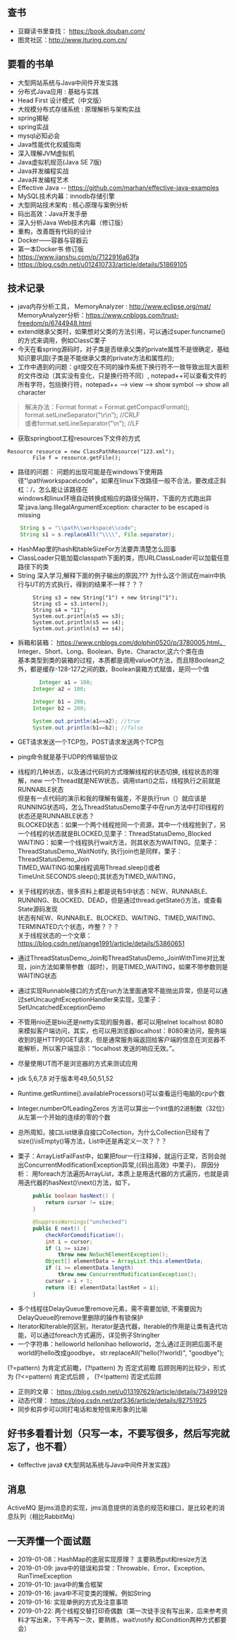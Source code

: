 ## 查书
- 豆瓣读书里查找： https://book.douban.com/
- 图灵社区：http://www.ituring.com.cn/
## 要看的书单
- 大型网站系统与Java中间件开发实践
- 分布式Java应用 : 基础与实践
- Head First 设计模式（中文版）
- 大规模分布式存储系统 : 原理解析与架构实战
- spring揭秘
- spring实战
- mysql必知必会
- Java性能优化权威指南 
- 深入理解JVM虚拟机
- Java虚拟机规范(Java SE 7版)
- Java并发编程实战
- Java并发编程艺术
- Effective Java -- https://github.com/marhan/effective-java-examples
- MySQL技术内幕：innodb存储引擎
- 大型网站技术架构 : 核心原理与案例分析
- 码出高效：Java开发手册
- 深入分析Java Web技术内幕（修订版）
- 重构，改善既有代码的设计
- Docker——容器与容器云
- 第一本Docker书 修订版
-  https://www.jianshu.com/p/7122916a63fa
- https://blog.csdn.net/u012410733/article/details/51869105

## 技术记录

- java内存分析工具， MemoryAnalyzer : http://www.eclipse.org/mat/  
  MemoryAnalyzer分析：https://www.cnblogs.com/trust-freedom/p/6744948.html  
- extend继承父类时，如果想对父类的方法引用，可以通过super.funcname()的方式来调用，例如ClassC栗子
- 今天在看spring源码时，对子类是否继承父类的private属性不是很确定，基础知识要巩固(子类是不能继承父类的private方法和属性的);  
- 工作中遇到的问题：git提交在不同的操作系统下换行符不一致导致出现大面积的文件改动（其实没有变化，只是换行符不同）, notepad++可以查看文件的所有字符，包括换行符，notepad++ --> view --> show symbol --> show all character  
> 解决办法：Format format = Format.getCompactFormat();  
        format.setLineSeparator("\r\n");  //CRLF  
        或者format.setLineSeparator("\n");   //LF
        
- 获取springboot工程resources下文件的方式
```
Resource resource = new ClassPathResource("123.xml");
        File f = resource.getFile();
```
- 路径的问题： 问题的出现可能是在windows下使用路径"\\path\\workspace\\code"，如果在linux下改路径一般不合法，要改成正斜杠：/，怎么能让该路径在  
windows和linux环境自动转换成相应的路径分隔符，下面的方式跑出异常:java.lang.IllegalArgumentException: character to be escaped is missing
```java
    String s = "\\path\\workspace\\code";
    String s1 = s.replaceAll("\\\\", File.separator);
```        
- HashMap里的hash和tableSizeFor方法要弄清楚怎么回事
- ClassLoader只能加载classpath下面的类，而URLClassLoader可以加载任意路径下的类
- String 深入学习,解释下面的例子输出的原因,??? 为什么这个测试在main中执行与UT的方式执行，得到的结果不一样？？？
```
        String s3 = new String("1") + new String("1");
        String s5 = s3.intern();
        String s4 = "11";
        System.out.println(s5 == s3);
        System.out.println(s5 == s4);
        System.out.println(s3 == s4);
```        
- 拆箱和装箱： https://www.cnblogs.com/dolphin0520/p/3780005.html， Integer、Short、Long、Boolean、Byte、Charactor,这六个类在由\
  基本类型到类的装箱的过程，本质都是调用valueOf方法，而且除Boolean之外，都是缓存-128-127之间的数，Boolean装箱方式赋值，是同一个值
```java
          Integer a1 = 100;
        Integer a2 = 100;

        Integer b1 = 200;
        Integer b2 = 200;

        System.out.println(a1==a2); //true
        System.out.println(b1==b2); //false
```
- GET请求发送一个TCP包，POST请求发送两个TCP包
- ping命令就是基于UDP的传输层协议
- 线程的几种状态，以及通过代码的方式理解线程的状态切换, 线程状态的理解，new 一个Thread就是NEW状态，调用start()之后，线程执行之前就是RUNNABLE状态\
  但是有一点代码的演示和我的理解有偏差，不是执行run（）就应该是RUNNING状态吗，怎么ThreadStatusDemo栗子中在run方法中打印线程的状态还是RUNNABLE状态？\
  BLOCKED状态：如果一个两个线程抢同一个资源，其中一个线程抢到了，另一个线程的状态就是BLOCKED,见栗子：ThreadStatusDemo_Blocked\
  WAITING：如果一个线程执行wait方法，则其状态为WAITING。见栗子：ThreadStatusDemo_WaitNotify, 执行join也是同样，栗子：ThreadStatusDemo_Join\
  TIMED_WAITING:如果线程调用Thread.sleep()或者TimeUnit.SECONDS.sleep();其状态为TIMED_WAITING，
- 关于线程的状态，很多资料上都是说有5中状态：NEW、RUNNABLE、RUNNING、BLOCKED、DEAD，但是通过thread.getState()方法，或查看State源码发现\
  状态有NEW、RUNNABLE、BLOCKED、WAITING、TIMED_WAITING、TERMINATED六个状态，咋整？？？\
  关于线程状态的一个文章：https://blog.csdn.net/pange1991/article/details/53860651
- 通过ThreadStatusDemo_Join和ThreadStatusDemo_JoinWithTime对比发现，join方法如果带参数（超时），则是TIMED_WAITING，如果不带参数则是WAITING状态
  
- 通过实现Runnable接口的方式在run方法里面通常不能抛出异常，但是可以通过setUncaughtExceptionHandler来实现，见栗子：SetUncatchedExceptionDemo 
- 不管用nio还是bio还是netty实现的服务器，都可以用telnet localhost 8080 来模拟客户端访问，其实，也可以用浏览器localhost：8080来访问，服务端收到的是HTTP的GET请求，但是通常服务端返回给客户端的信息在浏览器不能解析，所以客户端显示：“localhost 发送的响应无效。”。
- 尽量使用UT而不是浏览器的方式来测试应用
- jdk 5,6,7,8 对于版本号49,50,51,52
- Runtime.getRuntime().availableProcessors()可以查看运行电脑的cpu个数
- Integer.numberOfLeadingZeros 方法可以算出一个int值的2进制数（32位）从左第一个开始的连续的零的个数
- 总所周知，接口List继承自接口Collection，为什么Collection已经有了size()\isEmpty()等方法，List中还是再定义一次？？？
- 栗子：ArrayListFailFast中，如果把four一行注释掉，就运行正常，否则会抛出ConcurrentModificationException异常,(《码出高效》中栗子)， 原因分析：
用foreach方法遍历ArrayList，本质上是用迭代器的方式遍历，也就是调用迭代器的hasNext()\next()方法，如下，
```java
        public boolean hasNext() {
            return cursor != size;
        }

        @SuppressWarnings("unchecked")
        public E next() {
            checkForComodification();
            int i = cursor;
            if (i >= size)
                throw new NoSuchElementException();
            Object[] elementData = ArrayList.this.elementData;
            if (i >= elementData.length)
                throw new ConcurrentModificationException();
            cursor = i + 1;
            return (E) elementData[lastRet = i];
        }
```
- 多个线程往DelayQueue里remove元素，需不需要加锁, 不需要因为DelayQueue的remove里删除的操作有锁保护
- Iterator和Iterable的区别，Iterator是迭代器，Iterable的作用是让类有迭代功能，可以通过foreach方式遍历，详见例子StringIter
- 一个字符串：helloworld hellonihao helloworld，怎么通过正则把后面不是world的hello改成goodbye，
str.replaceAll("hello(?!world)", "goodbye");

 (?=pattern) 为肯定式前瞻，(?!pattern) 为 否定式前瞻
后顾则用的比较少，形式为
(?<=pattern) 肯定式后顾 ， (?<!pattern) 否定式后顾
- 正则的文章： https://blog.csdn.net/u013197629/article/details/73499129
- 动态代理： https://blog.csdn.net/zpf336/article/details/82751925
- 同步和异步可以同打电话和发短信来形象的比喻

## 好书多看看计划（只写一本，不要写很多，然后写完就忘了，也不看）
- 《effective java》 《大型网站系统与Java中间件开发实践》


## 消息
  ActiveMQ 是jms消息的实现，jms消息提供的消息的规范和接口，是比较老的消息队列（相比RabbitMq）


## 一天弄懂一个面试题
- 2019-01-08：HashMap的底层实现原理？ 主要熟悉put和resize方法
- 2019-01-09: java中的错误和异常：Throwable、Error、Exception、RunTimeException
- 2019-01-10: java中的集合框架
- 2019-01-16: java中不可变类的理解。例如String
- 2019-01-16: 实现单例的方式及注意事项
- 2019-01-22: 两个线程交替打印奇偶数（第一次徒手没有写出来，后来参考资料才写出来，下午再写一次，要熟练，wait\notify 和Condition两种方式都要会）

